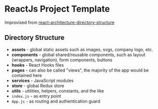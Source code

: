 # ReactJs Project Template

Improvised from [react-architecture-directory-structure](https://www.taniarascia.com/react-architecture-directory-structure/)

## Directory Structure

- **assets** - global static assets such as images, svgs, company logo, etc.
- **components** - global shared/reusable components, such as layout (wrappers, navigation), form components, buttons
- **hooks** - React Hooks files
- **pages** - can also be called "views", the majority of the app would be contained here
- **services** - JavaScript modules
- **store** - global Redux store
- **utils** - utilities, helpers, constants, and the like
- `index.js` - as entry point
- `App.js` - as routing and authentication guard
